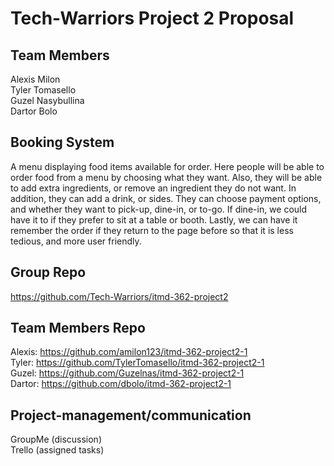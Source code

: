 # Tech-Warriors Project 2 Proposal

## Team Members
Alexis Milon  
Tyler Tomasello  
Guzel Nasybullina  
Dartor Bolo  

## Booking System
A menu displaying food items available for order. Here people will be able to order
food from a menu by choosing what they want. Also, they will be able to add extra
ingredients, or remove an ingredient they do not want. In addition, they can add
a drink, or sides. They can choose payment options, and whether they want to pick-up,
dine-in, or to-go. If dine-in, we could have it to if they prefer to sit at a table or
booth. Lastly, we can have it remember the order if they return to the page before
so that it is less tedious, and more user friendly.  

## Group Repo
https://github.com/Tech-Warriors/itmd-362-project2

## Team Members Repo
Alexis: https://github.com/amilon123/itmd-362-project2-1  
Tyler: https://github.com/TylerTomasello/itmd-362-project2-1  
Guzel: https://github.com/Guzelnas/itmd-362-project2-1  
Dartor: https://github.com/dbolo/itmd-362-project2-1  

## Project-management/communication
GroupMe (discussion)  
Trello (assigned tasks)
